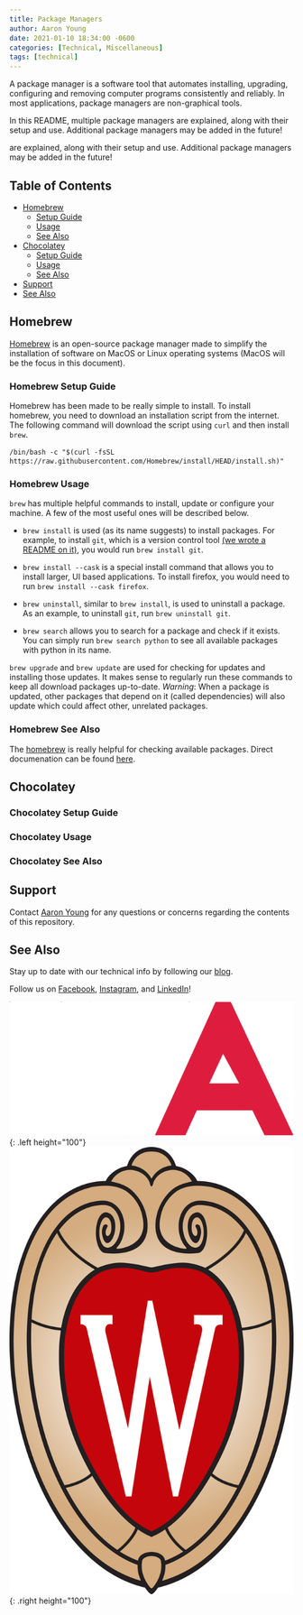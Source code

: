 ```yaml
---
title: Package Managers
author: Aaron Young
date: 2021-01-10 18:34:00 -0600
categories: [Technical, Miscellaneous]
tags: [technical]
---
```


A package manager is a software tool that automates installing, upgrading, configuring and removing computer programs consistently and reliably. In most applications, package managers are non-graphical tools.

In this README, multiple package managers are explained, along with their setup and use. Additional package managers may be added in the future!

are explained, along with their setup and use. Additional package managers may be added in the future!

## Table of Contents
- [Homebrew](#homebrew)
	- [Setup Guide](#homebrew-setup-guide)
	- [Usage](#homebrew-usage)
	- [See Also](#homebrew-see-also)
- [Chocolatey](#chocolatey)
	- [Setup Guide](#chocolatey-setup-guide)
	- [Usage](#chocolatey-usage)
	- [See Also](#chocolatey-see-also)
- [Support](#support)
- [See Also](#see-also)


## Homebrew

[Homebrew](https://brew.sh/) is an open-source package manager made to simplify the installation of software on MacOS or Linux operating systems (MacOS will be the focus in this document).

### Homebrew Setup Guide

Homebrew has been made to be really simple to install. To install homebrew, you need to download an installation script from the internet. The following command will download the script using `curl` and then install `brew`.

```shell
/bin/bash -c "$(curl -fsSL https://raw.githubusercontent.com/Homebrew/install/HEAD/install.sh)"
```

### Homebrew Usage

`brew` has multiple helpful commands to install, update or configure your machine. A few of the most useful ones will be described below.

- `brew install` is used (as its name suggests) to install packages. For example, to install `git`, which is a version control tool [(we wrote a README on it)](/posts/git), you would run `brew install git`.

- `brew install --cask` is a special install command that allows you to install larger, UI based applications. To install firefox, you would need to run `brew install --cask firefox`.

- `brew uninstall`, similar to `brew install`, is used to uninstall a package. As an example, to uninstall `git`, run `brew uninstall git`.

- `brew search` allows you to search for a package and check if it exists. You can simply run `brew search python` to see all available packages with python in its name.

`brew upgrade` and `brew update` are used for checking for updates and installing those updates. It makes sense to regularly run these commands to keep all download packages up-to-date. _Warning_: When a package is updated, other packages that depend on it (called dependencies) will also update which could affect other, unrelated packages.

### Homebrew See Also

The [homebrew](https://brew.sh/) is really helpful for checking available packages. Direct documenation can be found [here](https://docs.brew.sh/).

## Chocolatey
### Chocolatey Setup Guide
### Chocolatey Usage
### Chocolatey See Also

## Support

Contact [Aaron Young](mailto:aryoung5@wisc.edu) for any questions or concerns regarding the contents of this repository.

## See Also

Stay up to date with our technical info by following our [blog](https://www.wisconsinautonomous.org/blog).

Follow us on [Facebook](https://www.facebook.com/wisconsinautonomous/), [Instagram](https://www.instagram.com/wisconsinautonomous/), and [LinkedIn](https://www.linkedin.com/company/wisconsin-autonomous/about/)!

![WA Logo](/assets/img/logos/wa-white.png){: .left height="100"}
![Wisconsin Crest](/assets/img/logos/uw-crest.png){: .right height="100"}